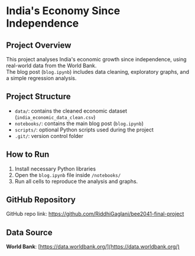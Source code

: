 # India's Economy Since Independence

## Project Overview

This project analyses India's economic growth since independence, using real-world data from the World Bank.  
The blog post (`blog.ipynb`) includes data cleaning, exploratory graphs, and a simple regression analysis.

## Project Structure

- `data/`: contains the cleaned economic dataset (`india_economic_data_clean.csv`)
- `notebooks/`: contains the main blog post (`blog.ipynb`)
- `scripts/`: optional Python scripts used during the project
- `.git/`: version control folder

## How to Run

1. Install necessary Python libraries
2. Open the `blog.ipynb` file inside `/notebooks/`
3. Run all cells to reproduce the analysis and graphs.

## GitHub Repository

GitHub repo link: https://github.com/RiddhiGaglani/bee2041-final-project

## Data Source

**World Bank**: [https://data.worldbank.org/](https://data.worldbank.org/)

